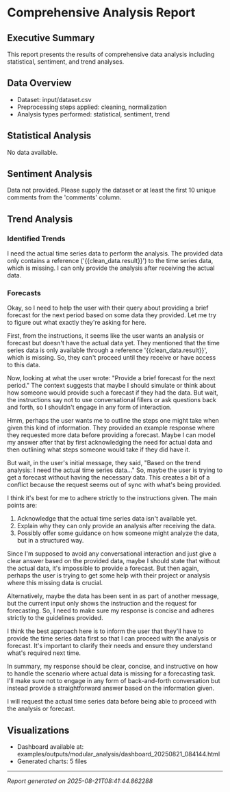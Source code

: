 # Comprehensive Analysis Report

## Executive Summary
This report presents the results of comprehensive data analysis including statistical, sentiment, and trend analyses.

## Data Overview
- Dataset: input/dataset.csv
- Preprocessing steps applied: cleaning, normalization
- Analysis types performed: statistical, sentiment, trend

## Statistical Analysis
No data available.


## Sentiment Analysis
Data not provided. Please supply the dataset or at least the first 10 unique comments from the 'comments' column.

## Trend Analysis
### Identified Trends
I need the actual time series data to perform the analysis. The provided data only contains a reference ('{{clean_data.result}}') to the time series data, which is missing.  I can only provide the analysis after receiving the actual data.


### Forecasts
<think>
Okay, so I need to help the user with their query about providing a brief forecast for the next period based on some data they provided. Let me try to figure out what exactly they're asking for here.

First, from the instructions, it seems like the user wants an analysis or forecast but doesn't have the actual data yet. They mentioned that the time series data is only available through a reference '{{clean_data.result}}', which is missing. So, they can't proceed until they receive or have access to this data.

Now, looking at what the user wrote: "Provide a brief forecast for the next period." The context suggests that maybe I should simulate or think about how someone would provide such a forecast if they had the data. But wait, the instructions say not to use conversational fillers or ask questions back and forth, so I shouldn't engage in any form of interaction.

Hmm, perhaps the user wants me to outline the steps one might take when given this kind of information. They provided an example response where they requested more data before providing a forecast. Maybe I can model my answer after that by first acknowledging the need for actual data and then outlining what steps someone would take if they did have it.

But wait, in the user's initial message, they said, "Based on the trend analysis: I need the actual time series data..." So, maybe the user is trying to get a forecast without having the necessary data. This creates a bit of a conflict because the request seems out of sync with what's being provided.

I think it's best for me to adhere strictly to the instructions given. The main points are:

1. Acknowledge that the actual time series data isn't available yet.
2. Explain why they can only provide an analysis after receiving the data.
3. Possibly offer some guidance on how someone might analyze the data, but in a structured way.

Since I'm supposed to avoid any conversational interaction and just give a clear answer based on the provided data, maybe I should state that without the actual data, it's impossible to provide a forecast. But then again, perhaps the user is trying to get some help with their project or analysis where this missing data is crucial.

Alternatively, maybe the data has been sent in as part of another message, but the current input only shows the instruction and the request for forecasting. So, I need to make sure my response is concise and adheres strictly to the guidelines provided.

I think the best approach here is to inform the user that they'll have to provide the time series data first so that I can proceed with the analysis or forecast. It's important to clarify their needs and ensure they understand what's required next time.

In summary, my response should be clear, concise, and instructive on how to handle the scenario where actual data is missing for a forecasting task. I'll make sure not to engage in any form of back-and-forth conversation but instead provide a straightforward answer based on the information given.
</think>

I will request the actual time series data before being able to proceed with the analysis or forecast.

## Visualizations
- Dashboard available at: examples/outputs/modular_analysis/dashboard_20250821_084144.html
- Generated charts: 5 files

---
*Report generated on 2025-08-21T08:41:44.862288*